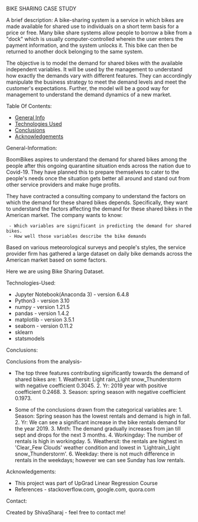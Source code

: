 BIKE SHARING CASE STUDY

A brief description: A bike-sharing system is a service in which bikes are made available for shared use to individuals on a short term basis for a price or free. Many bike share systems allow people to borrow a bike from a "dock" which is usually computer-controlled wherein the user enters the payment information, and the system unlocks it. This bike can then be returned to another dock belonging to the same system.

The objective is to model the demand for shared bikes with the available independent variables. It will be used by the management to understand how exactly the demands vary with different features. They can accordingly manipulate the business strategy to meet the demand levels and meet the customer's expectations. Further, the model will be a good way for management to understand the demand dynamics of a new market. 



Table Of Contents:

* [General Info](#General-Information)
* [Technologies Used](#Technologies-Used)
* [Conclusions](#Conclusions)
* [Acknowledgements](#Acknowledgements)



General-Information:

BoomBikes aspires to understand the demand for shared bikes among the people after this ongoing quarantine situation ends across the nation due to Covid-19. They have planned this to prepare themselves to cater to the people's needs once the situation gets better all around and stand out from other service providers and make huge profits.


They have contracted a consulting company to understand the factors on which the demand for these shared bikes depends. Specifically, they want to understand the factors affecting the demand for these shared bikes in the American market. The company wants to know:

     - Which variables are significant in predicting the demand for shared bikes.
     - How well those variables describe the bike demands
Based on various meteorological surveys and people's styles, the service provider firm has gathered a large dataset on daily bike demands across the American market based on some factors. 

Here we are using Bike Sharing Dataset.



Technologies-Used:

- Jupyter Notebook(Anaconda 3) - version 6.4.8
- Python3 - version 3.10
- numpy - version 1.21.5
- pandas - version 1.4.2
- matplotlib - version 3.5.1
- seaborn - version 0.11.2
- sklearn
- statsmodels


Conclusions:

Conclusions from the analysis-
- The top three features contributing significantly towards the demand of shared bikes are: 
           1.  Weathersit: Light rain_Light snow_Thunderstorm with negative coefficient 0.3045. 
           2.  Yr: 2019 year with positive coefficient 0.2468. 
           3.  Season: spring season with negative coefficient 0.1973.

- Some of the conclusions drawn from the categorical variables are:
           1. Season: Spring season has the lowest rentals and demand is high in fall. 
           2. Yr: We can see a significant increase in the bike rentals demand for the year 2019. 
           3. Mnth: The demand gradually increases from jan till sept and drops for the next 3 months. 
           4. Workingday: The number of rentals is high in workingday. 
           5. Weathersit: the rentals are highest in 'Clear_Few Clouds' weather condition and lowest in        'Lightrain_Light snow_Thunderstorm'. 
           6. Weekday: there is not much difference in rentals in the weekdays; however we can see Sunday has low rentals.



Acknowledgements:

- This project was part of UpGrad Linear Regression Course
- References - stackoverflow.com, google.com, quora.com



Contact:

Created by ShivaSharaj - feel free to contact me!